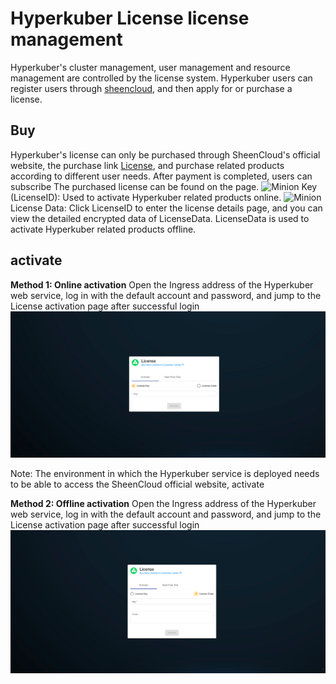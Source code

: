 # Hyperkuber License license management

Hyperkuber's cluster management, user management and resource management are controlled by the license system. Hyperkuber users can register users through [sheencloud](https://account.sheencloud.com/sessions/signin), and then apply for or purchase a license.


## Buy
Hyperkuber's license can only be purchased through SheenCloud's official website, the purchase link [License](https://account.sheencloud.com/service/subscriptions), and purchase related products according to different user needs. After payment is completed, users can subscribe The purchased license can be found on the page.
![Minion](../../../assets/images/license/order1-en.jpg)
Key (LicenseID): Used to activate Hyperkuber related products online.
![Minion](../../../assets/images/license/order2-en.jpg)
License Data: Click LicenseID to enter the license details page, and you can view the detailed encrypted data of LicenseData. LicenseData is used to activate Hyperkuber related products offline.

## activate
**Method 1: Online activation**
Open the Ingress address of the Hyperkuber web service, log in with the default account and password, and jump to the License activation page after successful login
![Minion](../../../assets/images/license/online-en.jpg)

Note: The environment in which the Hyperkuber service is deployed needs to be able to access the SheenCloud official website, activate

**Method 2: Offline activation**
Open the Ingress address of the Hyperkuber web service, log in with the default account and password, and jump to the License activation page after successful login
![Minion](../../../assets/images/license/offline-en.jpg)
